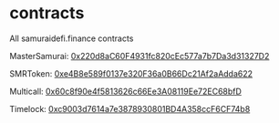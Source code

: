 # contracts
All samuraidefi.finance contracts

MasterSamurai: [0x220d8aC60F4931fc820cEc577a7b7Da3d31327D2](https://bscscan.com/address/0x220d8aC60F4931fc820cEc577a7b7Da3d31327D2)

SMRToken: [0xe4B8e589f0137e320F36a0B66Dc21Af2aAdda622](https://bscscan.com/address/0xe4B8e589f0137e320F36a0B66Dc21Af2aAdda622)

Multicall: [0x60c8f90e4f5813626c66Ee3A08119Ee72EC68bfD](https://bscscan.com/address/0x60c8f90e4f5813626c66Ee3A08119Ee72EC68bfD)

Timelock: [0xc9003d7614a7e3878930801BD4A358ccF6CF74b8](https://bscscan.com/address/0xc9003d7614a7e3878930801BD4A358ccF6CF74b8)
